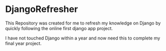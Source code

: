 # DjangoRefresher

This Repository was created for me to refresh my knowledge on Django by quickly following the online first django app project.

I have not touched Django within a year and now need this to complete my final year project.
